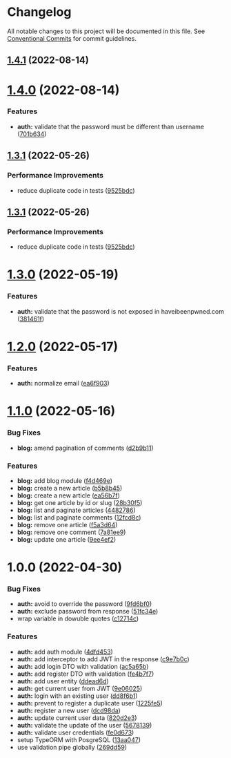 # Changelog

All notable changes to this project will be documented in this file. See
[Conventional Commits](https://conventionalcommits.org) for commit guidelines.

## [1.4.1](https://github.com/leosuncin/nest-api-example/compare/v1.4.0...v1.4.1) (2022-08-14)

# [1.4.0](https://github.com/leosuncin/nest-api-example/compare/v1.3.1...v1.4.0) (2022-08-14)

### Features

- **auth:** validate that the password must be different than username ([701b634](https://github.com/leosuncin/nest-api-example/commit/701b634fb04a6133382f91058379342bb3da8712))

## [1.3.1](https://github.com/leosuncin/nest-api-example/compare/v1.3.0...v1.3.1) (2022-05-26)

### Performance Improvements

- reduce duplicate code in tests ([9525bdc](https://github.com/leosuncin/nest-api-example/commit/9525bdcb1c852214bba22a85f29bfe04292f7ba9))

## [1.3.1](https://github.com/leosuncin/nest-api-example/compare/v1.3.0...v1.3.1) (2022-05-26)

### Performance Improvements

- reduce duplicate code in tests ([9525bdc](https://github.com/leosuncin/nest-api-example/commit/9525bdcb1c852214bba22a85f29bfe04292f7ba9))

# [1.3.0](https://github.com/leosuncin/nest-api-example/compare/v1.2.0...v1.3.0) (2022-05-19)

### Features

- **auth:** validate that the password is not exposed in haveibeenpwned.com ([381461f](https://github.com/leosuncin/nest-api-example/commit/381461f59a1fab6bc4bdb9cc13014d97cde15fbf))

# [1.2.0](https://github.com/leosuncin/nest-api-example/compare/v1.1.0...v1.2.0) (2022-05-17)

### Features

- **auth:** normalize email ([ea6f903](https://github.com/leosuncin/nest-api-example/commit/ea6f903ad9c26dbea813e0a4cfe5d0ebcf0782b9))

# [1.1.0](https://github.com/leosuncin/nest-api-example/compare/v1.0.0...v1.1.0) (2022-05-16)

### Bug Fixes

- **blog:** amend pagination of comments ([d2b9b11](https://github.com/leosuncin/nest-api-example/commit/d2b9b110b01fc9e226a6ac2311416c5fd3961c4e))

### Features

- **blog:** add blog module ([f4d469e](https://github.com/leosuncin/nest-api-example/commit/f4d469e174f9dd54de3c3b9106389248084a4399))
- **blog:** create a new article ([b5b8b45](https://github.com/leosuncin/nest-api-example/commit/b5b8b456e0520204082efd073065c751b0312e5f))
- **blog:** create a new article ([ea56b7f](https://github.com/leosuncin/nest-api-example/commit/ea56b7f56fcb741f403e498e18e02093a0a7108f))
- **blog:** get one article by id or slug ([28b30f5](https://github.com/leosuncin/nest-api-example/commit/28b30f55dd51f4a2b1f954e654a0e87ee0eee501))
- **blog:** list and paginate articles ([4482786](https://github.com/leosuncin/nest-api-example/commit/44827861b3c0ea870de5de666bd9560bf7e07ad9))
- **blog:** list and paginate comments ([12fcd8c](https://github.com/leosuncin/nest-api-example/commit/12fcd8c7c035f13e3e0d97652ba2df441ec845ad))
- **blog:** remove one article ([f5a3d64](https://github.com/leosuncin/nest-api-example/commit/f5a3d647276ed826c0fabdaad9bff816d1865cbe))
- **blog:** remove one comment ([7a81ee9](https://github.com/leosuncin/nest-api-example/commit/7a81ee9d8bfe471db59ca6e08b9937732ab72374))
- **blog:** update one article ([9ee4ef2](https://github.com/leosuncin/nest-api-example/commit/9ee4ef26108421c162efe2d6a3a1a6ded7b4d601))

# 1.0.0 (2022-04-30)

### Bug Fixes

- **auth:** avoid to override the password ([9fd6bf0](https://github.com/leosuncin/nest-api-example/commit/9fd6bf0eafcdc888cdfdf07557fbf6c6b35c989e))
- **auth:** exclude password from response ([51fc34e](https://github.com/leosuncin/nest-api-example/commit/51fc34ec63040f2d195acbe62bd2cf995634c3f8))
- wrap variable in dowuble quotes ([c12714c](https://github.com/leosuncin/nest-api-example/commit/c12714ca1a0aaf8a90024ddb9477d8659b6d2df3))

### Features

- **auth:** add auth module ([4dfd453](https://github.com/leosuncin/nest-api-example/commit/4dfd4539fcf9409bf239a5120f48c3c8ea88dc79))
- **auth:** add interceptor to add JWT in the response ([c9e7b0c](https://github.com/leosuncin/nest-api-example/commit/c9e7b0c66264bb2cf810bd22b736e6c979588e14))
- **auth:** add login DTO with validation ([ac5a65b](https://github.com/leosuncin/nest-api-example/commit/ac5a65b356ccae1c5757e848a5aed2af8c3fac44))
- **auth:** add register DTO with validation ([fe4b7f7](https://github.com/leosuncin/nest-api-example/commit/fe4b7f74c53b2a64cc4c8164a02530ece22dc6da))
- **auth:** add user entity ([ddead6d](https://github.com/leosuncin/nest-api-example/commit/ddead6d4e46725f19c1e52b088c8a076e157cfdd))
- **auth:** get current user from JWT ([9e06025](https://github.com/leosuncin/nest-api-example/commit/9e06025d5fa13706a08d114428a2aae451837b43))
- **auth:** login with an existing user ([dd8f6b1](https://github.com/leosuncin/nest-api-example/commit/dd8f6b1724e79de073dc863887d1b8bafcae85c4))
- **auth:** prevent to register a duplicate user ([1225fe5](https://github.com/leosuncin/nest-api-example/commit/1225fe5391b7ed4938ca7aa68a4019ffb01ddf14))
- **auth:** register a new user ([dcd98da](https://github.com/leosuncin/nest-api-example/commit/dcd98daad4118b965354f7620524f04bd3edb4bb))
- **auth:** update current user data ([820d2e3](https://github.com/leosuncin/nest-api-example/commit/820d2e35748c375ce9c4fc358d8fa8e039928de7))
- **auth:** validate the update of the user ([5678139](https://github.com/leosuncin/nest-api-example/commit/5678139b187f138f96b850a05d41dcb3f11450df))
- **auth:** validate user credentials ([fe0d673](https://github.com/leosuncin/nest-api-example/commit/fe0d67330c83eb7c84db9a86b7d26280d8f8070b))
- setup TypeORM with PosgreSQL ([13aa047](https://github.com/leosuncin/nest-api-example/commit/13aa047bb098571040709dccacf15e590528696b))
- use validation pipe globally ([269dd59](https://github.com/leosuncin/nest-api-example/commit/269dd59811a10914bdbb2de27c96f68e0e3bec75))
